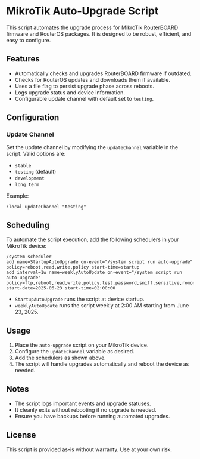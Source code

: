 # MikroTik Auto-Upgrade Script

This script automates the upgrade process for MikroTik RouterBOARD firmware and RouterOS packages. It is designed to be robust, efficient, and easy to configure.

## Features

- Automatically checks and upgrades RouterBOARD firmware if outdated.
- Checks for RouterOS updates and downloads them if available.
- Uses a file flag to persist upgrade phase across reboots.
- Logs upgrade status and device information.
- Configurable update channel with default set to `testing`.

## Configuration

### Update Channel

Set the update channel by modifying the `updateChannel` variable in the script. Valid options are:

- `stable`
- `testing` (default)
- `development`
- `long term`

Example:

```mikrotik
:local updateChannel "testing"
```

## Scheduling

To automate the script execution, add the following schedulers in your MikroTik device:

```mikrotik
/system scheduler
add name=StartupAutoUpgrade on-event="/system script run auto-upgrade" policy=reboot,read,write,policy start-time=startup
add interval=1w name=weeklyAutoUpdate on-event="/system script run auto-upgrade" policy=ftp,reboot,read,write,policy,test,password,sniff,sensitive,romon start-date=2025-06-23 start-time=02:00:00
```

- `StartupAutoUpgrade` runs the script at device startup.
- `weeklyAutoUpdate` runs the script weekly at 2:00 AM starting from June 23, 2025.

## Usage

1. Place the `auto-upgrade` script on your MikroTik device.
2. Configure the `updateChannel` variable as desired.
3. Add the schedulers as shown above.
4. The script will handle upgrades automatically and reboot the device as needed.

## Notes

- The script logs important events and upgrade statuses.
- It cleanly exits without rebooting if no upgrade is needed.
- Ensure you have backups before running automated upgrades.

## License

This script is provided as-is without warranty. Use at your own risk.
